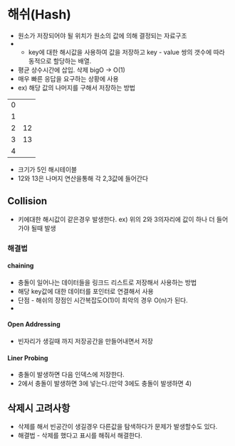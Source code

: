 # 해쉬(Hash)  
- 원소가 저장되어야 될 위치가 원소의 값에 의해 결정되는 자료구조
- - key에 대한 해시값을 사용하여 값을 저장하고 key - value 쌍의 갯수에 따라 동적으로 할당하는 배열.
- 평균 상수시간에 삽입. 삭제 bigO -> O(1)
- 매우 빠른 응답을 요구하는 상황에 사용
- ex) 해당 값의 나머지를 구해서 저장하는 방법

|||
| --- | --- |
| 0 | |
| 1 | |
| 2 | 12 |
| 3 | 13 |
| 4 |    |

- 크기가 5인 해시테이블
- 12와 13은  나머지 연산을통해 각 2,3값에 들어간다 
## Collision
- 키에대한 해시값이 같은경우 발생한다. ex) 위의 2와 3의자리에 값이 하나 더 들어가야 될때 발생

### 해결법

#### chaining
- 충돌이 일어나는 데이터들을 링크드 리스트로 저장해서 사용하는 방법
- 해당 key값에 대한 데이터를 포인터로 연결해서 사용
- 단점 - 해쉬의 장점인 시간복잡도O(1)이 최악의 경우 O(n)가 된다.
- 
#### Open Addressing
- 빈자리가 생길때 까지 저장공간을 만들어내면서 저장

#### Liner Probing
- 충돌이 발생하면 다음 인덱스에 저장한다.
- 2에서 충돌이 발생하면 3에 넣는다.(만약 3에도 충돌이 발생하면 4)

## 삭제시 고려사항
- 삭제를 해서 빈공간이 생길경우 다른값을 탐색하다가 문제가 발생할수도 있다.
- 해결법 - 삭제를 했다고 표시를 해줘서 해결한다.
